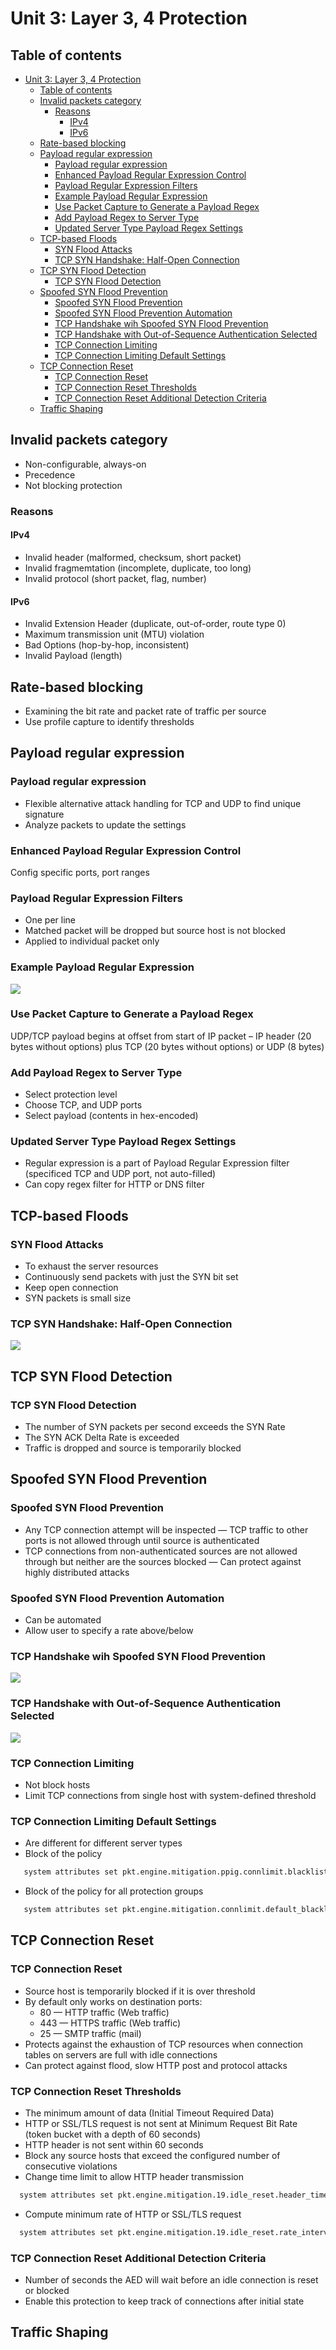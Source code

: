 # Unit 3: Layer 3, 4 Protection

## Table of contents

- [Unit 3: Layer 3, 4 Protection](#unit-3-layer-3-4-protection)
  - [Table of contents](#table-of-contents)
  - [Invalid packets category](#invalid-packets-category)
    - [Reasons](#reasons)
      - [IPv4](#ipv4)
      - [IPv6](#ipv6)
  - [Rate-based blocking](#rate-based-blocking)
  - [Payload regular expression](#payload-regular-expression)
    - [Payload regular expression](#payload-regular-expression-1)
    - [Enhanced Payload Regular Expression Control](#enhanced-payload-regular-expression-control)
    - [Payload Regular Expression Filters](#payload-regular-expression-filters)
    - [Example Payload Regular Expression](#example-payload-regular-expression)
    - [Use Packet Capture to Generate a Payload Regex](#use-packet-capture-to-generate-a-payload-regex)
    - [Add Payload Regex to Server Type](#add-payload-regex-to-server-type)
    - [Updated Server Type Payload Regex Settings](#updated-server-type-payload-regex-settings)
  - [TCP-based Floods](#tcp-based-floods)
    - [SYN Flood Attacks](#syn-flood-attacks)
    - [TCP SYN Handshake: Half-Open Connection](#tcp-syn-handshake-half-open-connection)
  - [TCP SYN Flood Detection](#tcp-syn-flood-detection)
    - [TCP SYN Flood Detection](#tcp-syn-flood-detection-1)
  - [Spoofed SYN Flood Prevention](#spoofed-syn-flood-prevention)
    - [Spoofed SYN Flood Prevention](#spoofed-syn-flood-prevention-1)
    - [Spoofed SYN Flood Prevention Automation](#spoofed-syn-flood-prevention-automation)
    - [TCP Handshake wih Spoofed SYN Flood Prevention](#tcp-handshake-wih-spoofed-syn-flood-prevention)
    - [TCP Handshake with Out-of-Sequence Authentication Selected](#tcp-handshake-with-out-of-sequence-authentication-selected)
    - [TCP Connection Limiting](#tcp-connection-limiting)
    - [TCP Connection Limiting Default Settings](#tcp-connection-limiting-default-settings)
  - [TCP Connection Reset](#tcp-connection-reset)
    - [TCP Connection Reset](#tcp-connection-reset-1)
    - [TCP Connection Reset Thresholds](#tcp-connection-reset-thresholds)
    - [TCP Connection Reset Additional Detection Criteria](#tcp-connection-reset-additional-detection-criteria)
  - [Traffic Shaping](#traffic-shaping)

## Invalid packets category

- Non-configurable, always-on
- Precedence
- Not blocking protection

### Reasons

#### IPv4

- Invalid header (malformed, checksum, short packet)
- Invalid fragmemtation (incomplete, duplicate, too long)
- Invalid protocol (short packet, flag, number)

#### IPv6

- Invalid Extension Header (duplicate, out-of-order, route type 0)
- Maximum transmission unit (MTU) violation
- Bad Options (hop-by-hop, inconsistent)
- Invalid Payload (length)

## Rate-based blocking

- Examining the bit rate and packet rate of traffic per source
- Use profile capture to identify thresholds

## Payload regular expression

### Payload regular expression

- Flexible alternative attack handling for TCP and UDP to find unique signature 
- Analyze packets to update the settings

### Enhanced Payload Regular Expression Control

Config specific ports, port ranges

### Payload Regular Expression Filters

- One per line
- Matched packet will be dropped but source host is not blocked
- Applied to individual packet only

### Example Payload Regular Expression

![](https://i.ibb.co/KjfrmKY/Screenshot-2023-05-18-202009.png)

### Use Packet Capture to Generate a Payload Regex

UDP/TCP payload begins at offset from start of IP packet – IP header (20 bytes without 
options) plus TCP (20 bytes without options) or UDP (8 bytes)

### Add Payload Regex to Server Type

- Select protection level
- Choose TCP, and UDP ports
- Select payload (contents in hex-encoded)

### Updated Server Type Payload Regex Settings

- Regular expression is a part of Payload Regular Expression filter (specificed TCP and UDP port, not auto-filled)
- Can copy regex filter for HTTP or DNS filter

## TCP-based Floods

### SYN Flood Attacks

- To exhaust the server resources
- Continuously send packets with just the SYN bit set
- Keep open connection
- SYN packets is small size

### TCP SYN Handshake: Half-Open Connection

![](https://i.ibb.co/pxL8vfX/Screenshot-2023-05-18-203251.png)

## TCP SYN Flood Detection

### TCP SYN Flood Detection

- The number of SYN packets per second exceeds the SYN Rate
- The SYN ACK Delta Rate is exceeded 
- Traffic is dropped and source is temporarily blocked

## Spoofed SYN Flood Prevention

### Spoofed SYN Flood Prevention

- Any TCP connection attempt will be inspected
— TCP traffic to other ports is not allowed through until source is authenticated
- TCP connections from non-authenticated sources are not allowed through but neither are the sources blocked
— Can protect against highly distributed attacks

### Spoofed SYN Flood Prevention Automation

- Can be automated
- Allow user to specify a rate above/below 

### TCP Handshake wih Spoofed SYN Flood Prevention

![](https://i.ibb.co/58TFyKs/Screenshot-2023-05-18-204224.png)

### TCP Handshake with Out-of-Sequence Authentication Selected

![](https://i.ibb.co/c2yShBf/Screenshot-2023-05-18-204351.png)

### TCP Connection Limiting

- Not block hosts
- Limit TCP connections from single host with system-defined threshold

### TCP Connection Limiting Default Settings

- Are different for different server types
- Block of the policy
```sh
   system attributes set pkt.engine.mitigation.ppig.connlimit.blacklist_enable = 1
```
-  Block of the policy for all protection groups
```sh
   system attributes set pkt.engine.mitigation.connlimit.default_blacklist_enable = 1
```

## TCP Connection Reset

### TCP Connection Reset

- Source host is temporarily blocked if it is over threshold
- By default only works on destination ports:
  - 80 — HTTP traffic (Web traffic)
  - 443 — HTTPS traffic (Web traffic) 
  - 25 — SMTP traffic (mail)
- Protects against the exhaustion of TCP resources when connection tables on servers are full with idle connections
- Can protect against flood, slow HTTP post and protocol attacks

### TCP Connection Reset Thresholds

- The minimum amount of data (Initial Timeout Required Data) 
- HTTP or SSL/TLS request is not sent at Minimum Request Bit Rate (token bucket with a depth of 60 seconds)
- HTTP header is not sent within 60 seconds
- Block any source hosts that exceed the configured number of consecutive violations
- Change time limit to allow HTTP header transmission
```sh
  system attributes set pkt.engine.mitigation.19.idle_reset.header_time = 30
```
- Compute minimum rate of HTTP or SSL/TLS request
```sh
  system attributes set pkt.engine.mitigation.19.idle_reset.rate_interval = 30
```

### TCP Connection Reset Additional Detection Criteria

- Number of seconds the AED will wait before an idle connection is reset or blocked
- Enable this protection to keep track of connections after initial state

## Traffic Shaping